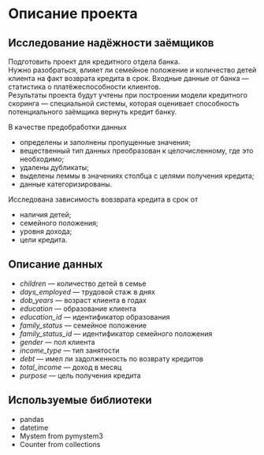 # **Описание проекта**
## Исследование надёжности заёмщиков
Подготовить проект для кредитного отдела банка.  
Нужно разобраться, влияет ли семейное положение и количество детей клиента на факт возврата кредита в срок. Входные данные от банка — статистика о платёжеспособности клиентов.  
Результаты проекта будут учтены при построении модели кредитного скоринга — специальной системы, которая оценивает способность потенциального заёмщика вернуть кредит банку.

В качестве предобработки данных
- определены и заполнены пропущенные значения;
- вещественный тип данных преобразован к целочисленному, где это необходимо;
- удалены дубликаты;
- выделены леммы в значениях столбца с целями получения кредита;
- данные категоризированы.

Исследована зависимость вовзврата кредита в срок от
- наличия детей;
- семейного положения;
- уровня дохода;
- цели кредита.

## Описание данных
- *children* — количество детей в семье
- *days_employed* — трудовой стаж в днях
- *dob_years* — возраст клиента в годах
- *education* — образование клиента
- *education_id* — идентификатор образования
- *family_status* — семейное положение
- *family_status_id* — идентификатор семейного положения
- *gender* — пол клиента
- *income_type* — тип занятости
- *debt* — имел ли задолженность по возврату кредитов
- *total_income* — доход в месяц
- *purpose* — цель получения кредита

## Используемые библиотеки
- pandas
- datetime
- Mystem from pymystem3
- Counter from collections